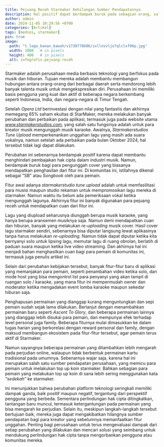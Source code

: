 ```yaml
---
title: Pejuang Receh Starmaker Kehilangan Sumber Pendapatannya
description: Hal positif dapat berdampak buruk pada sebagian orang, salah satunya adalah pengupload cover Songbook di Starmaker.
author: admin
date: 2024-11-05 10:29:56 +0700
categories: [Artikel]
tags: [medsos, starmaker]
pin: true
image:
  path: "t_logo_kanan_bawah/v1730778686/zxllnvvljo7qlclxf96p.jpg"
  width: 1000   # in pixels
  height: 400   # in pixels
  alt: infografis-pejuang-receh
---
```



Starmaker adalah perusahaan media berbasis teknologi yang berfokus pada musik dan hiburan. Tujuan mereka adalah membantu membangun hubungan antara orang-orang dari berbagai daerah serta mendorong lebih banyak talenta musik untuk mengekspresikan diri. Perusahaan ini memiliki basis pengguna yang kuat dan aktif di beberapa negara berkembang seperti Indonesia, India, dan negara-negara di Timur Tengah.

Setelah *Opera Ltd* berinvestasi dengan nilai yang fantastis dan akhirnya memegang 65% saham ekuitas di StarMaker, mereka melakukan banyak perubahan dan perbaikan pada aplikasi, termasuk juga pada website utama *www.starmakerstudios.com*, yang salah satu fungsinya adalah untuk para kreator musik mengunggah musik karaoke. Awalnya, *Starmakerstudios Tune Upload* memperkenankan unggahan lagu yang masih ada suara vokalnya, namun setelah ada perbaikan pada bulan Oktober 2024, hal tersebut tidak lagi dapat dilakukan.

Perubahan ini sebenarnya berdampak positif karena dapat membantu menghindari pembajakan hak cipta dalam industri musik. Namun, berdampak buruk bagi para pengunggah cover yang biasanya mendapatkan penghasilan dari fitur ini. Di komunitas ini, istilahnya dikenal sebagai "SB" atau *Songbook* oleh para pemain.

Fitur awal adanya *starmakerstudio tune upload* adalah untuk memfasilitasi para musisi maupun studio rekaman untuk mempromosikan lagu mereka di starmaker. Namun waktu itu belum ada pemeriksaan vokal ketika mengunggah lagunya. Akhirnya fitur ini banyak digunakan para pejuang receh untuk mendapatkan cuan dari fitur ini. 

Lagu yang diupload seharusnya diunggah berupa musik karaoke, yang hanya berupa aransemen musiknya saja. Namun demi mendapatkan cuan dan hiburan, banyak yang melakukan *re-uploading* musik cover. Hasil cover lagu starmaker sendiri, sebenarnya bisa diputar langsung lewat aplikasinya tanpa harus melakukan *re-uploading*. Namun tidak dapat diputar ketika kita bernyanyi solo untuk lipsing lagu, memutar lagu di ruang obrolan, berlatih di paduan suara maupun ketika live video streaming. Dan akhirnya hal ini menjadi bahan menghasilkan cuan bagi para pemain di komunitas ini, termasuk juga penulis artikel ini.

Selain dari perubahan kebijakan tersebut, banyak fitur-fitur baru di aplikasi yang memanjakan para pemain, seperti penambahan video ketika solo, dan mode host yang bisa mengontrol list para penyanyi yang akan tampil di ruangan solo / karaoke, yang mana fitur ini mempermudah owner dan moderator ketika mengadakan event lomba karaoke maupun sekedar hiburan saja.  

Penghapusan permainan yang dianggap kurang menguntungkan dan sepi pemain sudah sejak lama dilakukan. Berlanjut dengan menambahkan permainan baru seperti *Ascent To Glory*, dan beberapa permainan lainnya yang dianggap lebih disukai para pemain, dan mempunyai efek terhadap level personal juga family. Beberapa fiturnya mulai dimasukkan ke dalam tugas harian yang berkorelasi dengan reward personal dan family, dengan maksud membangun ekosistem pada fitur-fitur tersebut, agar pemain terus aktif di Starmaker.

Namun sayangnya beberapa permainan yang ditambahkan lebih mengarah pada perjudian online, walaupun tidak berbentuk permainan kartu tradisional pada umumnya. Sebenarnya wajar saja, karena hal ini merupakan salah satu sumber pendapatan perusahaan, yang memicu para pemain untuk melakukan top up koin starmaker. Bahkan sebagian para pemain yang melakukan top up koin di sana lebih sering menggunakan kata *“sedekah”* ke starmaker.

Ini menunjukkan bahwa perubahan platform teknologi seringkali memiliki dampak ganda, baik positif maupun negatif, tergantung dari perspektif pengguna yang berbeda. Sementara perlindungan hak cipta ditingkatkan, tantangan baru muncul, termasuk ketergantungan pada permainan yang bisa mengarah ke perjudian. Selain itu, meskipun langkah-langkah tersebut bertujuan baik, mereka juga dapat mengakibatkan hilangnya sumber pendapatan bagi para kreator yang sebelumnya memanfaatkan fitur unggahan. Penting bagi perusahaan untuk terus mengevaluasi dampak dari setiap perubahan yang dilakukan dan mencari solusi yang seimbang untuk mendukung perlindungan hak cipta tanpa mengorbankan pengguna atau komunitas mereka.